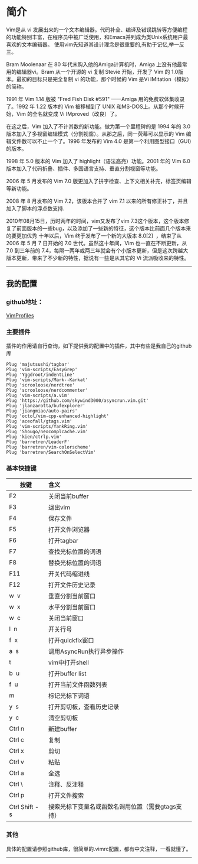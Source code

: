 
# 简介

Vim是从 vi 发展出来的一个文本编辑器。代码补全、编译及错误跳转等方便编程的功能特别丰富，在程序员中被广泛使用，和Emacs并列成为类Unix系统用户最喜欢的文本编辑器。
使用vim先知道其设计理念是很重要的,有助于记忆,举一反三。

Bram Moolenaar 在 80 年代末购入他的Amiga计算机时，Amiga 上没有他最常用的编辑器vi。Bram 从一个开源的 vi 复制 Stevie 开始，开发了 Vim 的 1.0版本。最初的目标只是完全复制 vi 的功能，那个时候的 Vim 是Vi IMitation（模拟）的简称。

1991 年 Vim 1.14 版被 "Fred Fish Disk #591" ——Amiga 用的免费软体集收录了。1992 年 1.22 版本的 Vim 被移植到了 UNIX 和MS-DOS上。从那个时候开始，Vim 的全名就变成 Vi IMproved（改良）了。

在这之后，Vim 加入了不计其数的新功能。做为第一个里程碑的是 1994 年的 3.0 版本加入了多视窗编辑模式（分割视窗）。从那之后，同一荧幕可以显示的 Vim 编辑文件数可以不止一个了。1996 年发布的 Vim 4.0 是第一个利用图型接口（GUI）的版本。

1998 年 5.0 版本的 Vim 加入了 highlight（语法高亮）功能。2001 年的 Vim 6.0 版本加入了代码折叠、插件、多国语言支持、垂直分割视窗等功能。

2006 年 5 月发布的 Vim 7.0 版更加入了拼字检查、上下文相关补完，标签页编辑等新功能。

2008 年 8 月发布的 Vim 7.2，该版本合并了 vim 7.1 以来的所有修正补丁，并且加入了脚本的浮点数支持.

2010年08月15日，历时两年的时间，vim又发布了vim 7.3这个版本，这个版本修复了前面版本的一些bug，以及添加了一些新的特征，这个版本比前面几个版本来的要更加优秀
十年以后，Vim 终于发布了一个新的大版本 8.0[2]  ，结束了从 2006 年 5 月 7 日开始的 7.0 世代。虽然这十年间，Vim 也一直在不断更新，从 7.0 到三年前的 7.4，每隔一两年或两三年就会有个小版本更新，但是这次跨越大版本更新，带来了不少新的特性，据说有一些是从其它的 Vi 流派吸收来的特性。

---


## 我的配置


### github地址：

[VimProfiles](https://github.com/barretren/VimProfiles)


### 主要插件

插件的作用请自行查询，如下提供我的配置中的插件，其中有些是我自己的github库

```
Plug 'majutsushi/tagbar'
Plug 'vim-scripts/EasyGrep'
Plug 'Yggdroot/indentLine'
Plug 'vim-scripts/Mark--Karkat'
Plug 'scrooloose/nerdtree'
Plug 'scrooloose/nerdcommenter'
Plug 'vim-scripts/a.vim'
Plug 'https://github.com/skywind3000/asyncrun.vim.git'
Plug 'jlanzarotta/bufexplorer'
Plug 'jiangmiao/auto-pairs'
Plug 'octol/vim-cpp-enhanced-highlight'
Plug 'aceofall/gtags.vim'
Plug 'vim-scripts/YankRing.vim'
Plug 'Shougo/neocomplcache.vim'
Plug 'kien/ctrlp.vim'
Plug 'barretren/LeaderF'
Plug 'barretren/vim-colorscheme'
Plug 'barretren/SearchOnSelectVim'
```


### 基本快捷键
| 按键 | 含义 |
| --- | :--- |
| F2 | 关闭当前buffer |
| F3 | 退出vim |
| F4 | 保存文件 |
| F5 | 打开文件浏览器 |
| F6 | 打开tagbar |
| F7 | 查找光标位置的词语 |
| F8 | 替换光标位置的词语 |
| F11 | 开关代码缩进线 |
| F12 | 打开文件历史记录 |
| w  v | 垂直分割当前窗口 |
| w  x | 水平分割当前窗口 |
| w  c | 关闭当前窗口 |
| l  n | 开关行号 |
| f  x | 打开quickfix窗口 |
| a  s | 调用AsyncRun执行异步操作 |
| t | vim中打开shell |
| b  u | 打开buffer list |
| f  u | 打开当前文件函数列表 |
| m | 标记光标下词语 |
| y  s | 打开剪切板，查看历史记录 |
| y  c | 清空剪切板 |
| Ctrl n | 新建buffer |
| Ctrl c | 复制 |
| Ctrl x | 剪切 |
| Ctrl v | 粘贴 |
| Ctrl a | 全选 |
| Ctrl \\ | 注释、反注释 |
| Ctrl p | 打开文件搜索 |
| Ctrl Shift - s | 搜索光标下变量名或函数名调用位置（需要gtags支持） |



### 其他

具体的配置请参照github库，很简单的.vimrc配置，都有中文注释，一看就懂了。

---

